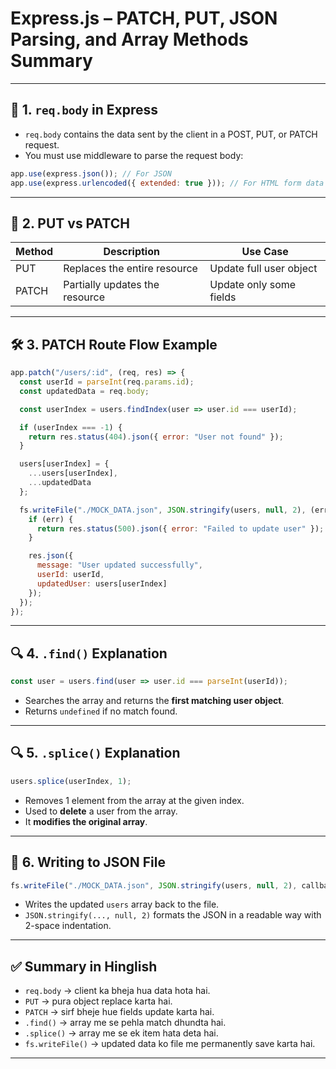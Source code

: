 
# Express.js – PATCH, PUT, JSON Parsing, and Array Methods Summary

---

## 🧩 1. `req.body` in Express

- `req.body` contains the data sent by the client in a POST, PUT, or PATCH request.
- You must use middleware to parse the request body:

```js
app.use(express.json()); // For JSON
app.use(express.urlencoded({ extended: true })); // For HTML form data
```

---

## 🔧 2. PUT vs PATCH

| Method | Description                          | Use Case                     |
|--------|--------------------------------------|------------------------------|
| PUT    | Replaces the entire resource         | Update full user object      |
| PATCH  | Partially updates the resource       | Update only some fields      |

---

## 🛠 3. PATCH Route Flow Example

```js
app.patch("/users/:id", (req, res) => {
  const userId = parseInt(req.params.id);
  const updatedData = req.body;

  const userIndex = users.findIndex(user => user.id === userId);

  if (userIndex === -1) {
    return res.status(404).json({ error: "User not found" });
  }

  users[userIndex] = {
    ...users[userIndex],
    ...updatedData
  };

  fs.writeFile("./MOCK_DATA.json", JSON.stringify(users, null, 2), (err) => {
    if (err) {
      return res.status(500).json({ error: "Failed to update user" });
    }

    res.json({
      message: "User updated successfully",
      userId: userId,
      updatedUser: users[userIndex]
    });
  });
});
```

---

## 🔍 4. `.find()` Explanation

```js
const user = users.find(user => user.id === parseInt(userId));
```

- Searches the array and returns the **first matching user object**.
- Returns `undefined` if no match found.

---

## 🔍 5. `.splice()` Explanation

```js
users.splice(userIndex, 1);
```

- Removes 1 element from the array at the given index.
- Used to **delete** a user from the array.
- It **modifies the original array**.

---

## 💾 6. Writing to JSON File

```js
fs.writeFile("./MOCK_DATA.json", JSON.stringify(users, null, 2), callback);
```

- Writes the updated `users` array back to the file.
- `JSON.stringify(..., null, 2)` formats the JSON in a readable way with 2-space indentation.

---

## ✅ Summary in Hinglish

- `req.body` → client ka bheja hua data hota hai.
- `PUT` → pura object replace karta hai.
- `PATCH` → sirf bheje hue fields update karta hai.
- `.find()` → array me se pehla match dhundta hai.
- `.splice()` → array me se ek item hata deta hai.
- `fs.writeFile()` → updated data ko file me permanently save karta hai.

---
